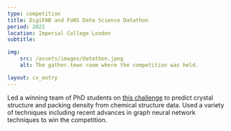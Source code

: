 ```yaml
---
type: competition
title: DigiFAB and FoNS Data Science Datathon
period: 2021
location: Imperial College London
subtitle:

img:
    src: /assets/images/datathon.jpeg
    alt: The gather.town room where the competition was held.

layout: cv_entry
---
```


Led a winning team of PhD students on [this challenge][datathon] to predict crystal structure and packing density from chemical structure data. Used a variety of techniques including recent advances in graph neural network techniques to win the competition.


[datathon]: https://www.imperial.ac.uk/news/218853/digifab-fons-data-science-datathon-competition/
 [datathon_backup]: https://web.archive.org/web/20210418234129/https://www.imperial.ac.uk/news/218853/digifab-fons-data-science-datathon-competition/